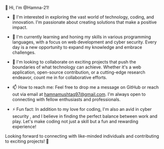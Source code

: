 👋 Hi, I'm @Hamna-21!

- 👀 I'm interested in exploring the vast world of technology, coding, and innovation. I'm passionate about creating solutions that make a positive impact.

- 🌱 I'm currently learning and honing my skills in various programming languages, with a focus on web development and cyber security. Every day is a new opportunity to expand my knowledge and embrace challenges.

- 💞️ I'm looking to collaborate on exciting projects that push the boundaries of what technology can achieve. Whether it's a web application, open-source contribution, or a cutting-edge research endeavor, count me in for collaborative efforts.

- 📫 How to reach me: Feel free to drop me a message on GitHub or reach out via email at hamnamushtaq97@gmail.com. I'm always open to connecting with fellow enthusiasts and professionals.


- ⚡ Fun fact: In addition to my love for coding, I'm also an avid in cyber security , and I believe in finding the perfect balance between work and play. Let's make coding not just a skill but a fun and rewarding experience!

Looking forward to connecting with like-minded individuals and contributing to exciting projects! 🚀
